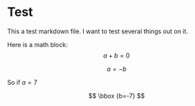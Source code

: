 # Test

This a test markdown file. I want to test several things out on it. 

Here is a math block:
$$
  a + b = 0
$$

$$
  a = -b
$$

So if $a=7$

$$
\bbox 
    {b=-7}
$$
